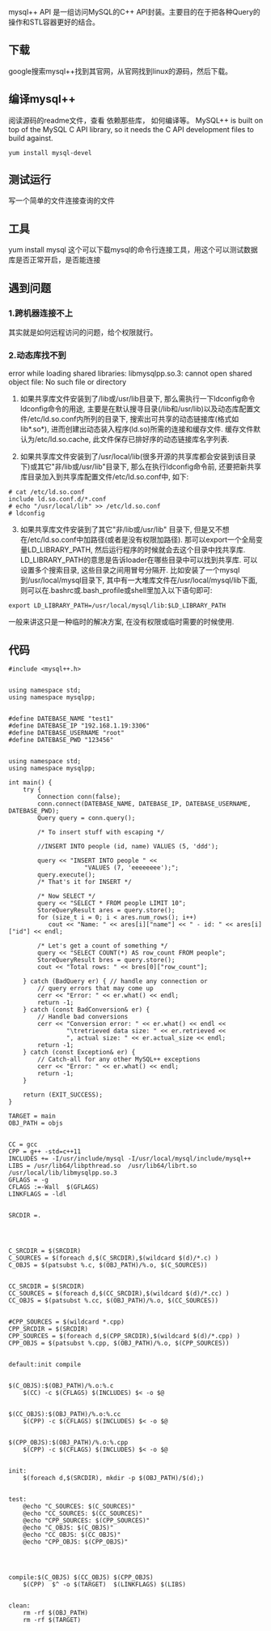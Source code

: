 mysql++ API 是一组访问MySQL的C++ API封装。主要目的在于把各种Query的操作和STL容器更好的结合。
## 下载
google搜索mysql++找到其官网，从官网找到linux的源码，然后下载。
## 编译mysql++
阅读源码的readme文件，查看 依赖那些库， 如何编译等。
MySQL++ is built on top of the MySQL C API library, so it needs the  C API development files to build against.
```
yum install mysql-devel
```
## 测试运行
写一个简单的文件连接查询的文件


## 工具
yum install mysql   这个可以下载mysql的命令行连接工具，用这个可以测试数据库是否正常开启，是否能连接 


## 遇到问题
### 1.跨机器连接不上
其实就是如何远程访问的问题，给个权限就行。


### 2.动态库找不到
error while loading shared libraries: libmysqlpp.so.3: cannot open shared object file: No such file or directory
1) 如果共享库文件安装到了/lib或/usr/lib目录下, 那么需执行一下ldconfig命令
ldconfig命令的用途, 主要是在默认搜寻目录(/lib和/usr/lib)以及动态库配置文件/etc/ld.so.conf内所列的目录下, 搜索出可共享的动态链接库(格式如lib*.so*), 进而创建出动态装入程序(ld.so)所需的连接和缓存文件. 缓存文件默认为/etc/ld.so.cache, 此文件保存已排好序的动态链接库名字列表.


2) 如果共享库文件安装到了/usr/local/lib(很多开源的共享库都会安装到该目录下)或其它"非/lib或/usr/lib"目录下, 那么在执行ldconfig命令前, 还要把新共享库目录加入到共享库配置文件/etc/ld.so.conf中, 如下:
```
# cat /etc/ld.so.conf
include ld.so.conf.d/*.conf
# echo "/usr/local/lib" >> /etc/ld.so.conf  
# ldconfig
```
3) 如果共享库文件安装到了其它"非/lib或/usr/lib" 目录下,  但是又不想在/etc/ld.so.conf中加路径(或者是没有权限加路径). 那可以export一个全局变量LD_LIBRARY_PATH, 然后运行程序的时候就会去这个目录中找共享库.
LD_LIBRARY_PATH的意思是告诉loader在哪些目录中可以找到共享库. 可以设置多个搜索目录, 这些目录之间用冒号分隔开. 比如安装了一个mysql到/usr/local/mysql目录下, 其中有一大堆库文件在/usr/local/mysql/lib下面, 则可以在.bashrc或.bash_profile或shell里加入以下语句即可:
```
export LD_LIBRARY_PATH=/usr/local/mysql/lib:$LD_LIBRARY_PATH   
```
一般来讲这只是一种临时的解决方案, 在没有权限或临时需要的时候使用.


## 代码
```
#include <mysql++.h>


using namespace std;
using namespace mysqlpp;


#define DATEBASE_NAME "test1"
#define DATEBASE_IP "192.168.1.19:3306"
#define DATEBASE_USERNAME "root"
#define DATEBASE_PWD "123456"


using namespace std;
using namespace mysqlpp;
 
int main() {
    try {
        Connection conn(false);
        conn.connect(DATEBASE_NAME, DATEBASE_IP, DATEBASE_USERNAME, DATEBASE_PWD);
        Query query = conn.query();
 
        /* To insert stuff with escaping */
        
        //INSERT INTO people (id, name) VALUES (5, 'ddd');
        
        query << "INSERT INTO people " <<
                     "VALUES (7, 'eeeeeeee');";
        query.execute();
        /* That's it for INSERT */
 
        /* Now SELECT */
        query << "SELECT * FROM people LIMIT 10";
        StoreQueryResult ares = query.store();
        for (size_t i = 0; i < ares.num_rows(); i++)
           cout << "Name: " << ares[i]["name"] << " - id: " << ares[i]["id"] << endl;
 
        /* Let's get a count of something */
        query << "SELECT COUNT(*) AS row_count FROM people";
        StoreQueryResult bres = query.store();
        cout << "Total rows: " << bres[0]["row_count"];
 
    } catch (BadQuery er) { // handle any connection or
        // query errors that may come up
        cerr << "Error: " << er.what() << endl;
        return -1;
    } catch (const BadConversion& er) {
        // Handle bad conversions
        cerr << "Conversion error: " << er.what() << endl <<
                "\tretrieved data size: " << er.retrieved <<
                ", actual size: " << er.actual_size << endl;
        return -1;
    } catch (const Exception& er) {
        // Catch-all for any other MySQL++ exceptions
        cerr << "Error: " << er.what() << endl;
        return -1;
    }
 
    return (EXIT_SUCCESS);
}
```


```
TARGET = main
OBJ_PATH = objs


CC = gcc
CPP = g++ -std=c++11
INCLUDES += -I/usr/include/mysql -I/usr/local/mysql/include/mysql++
LIBS = /usr/lib64/libpthread.so  /usr/lib64/librt.so  /usr/local/lib/libmysqlpp.so.3
GFLAGS = -g
CFLAGS :=-Wall  $(GFLAGS)
LINKFLAGS = -ldl


SRCDIR =. 




C_SRCDIR = $(SRCDIR)
C_SOURCES = $(foreach d,$(C_SRCDIR),$(wildcard $(d)/*.c) )
C_OBJS = $(patsubst %.c, $(OBJ_PATH)/%.o, $(C_SOURCES))


CC_SRCDIR = $(SRCDIR)
CC_SOURCES = $(foreach d,$(CC_SRCDIR),$(wildcard $(d)/*.cc) )
CC_OBJS = $(patsubst %.cc, $(OBJ_PATH)/%.o, $(CC_SOURCES))


#CPP_SOURCES = $(wildcard *.cpp)
CPP_SRCDIR = $(SRCDIR)
CPP_SOURCES = $(foreach d,$(CPP_SRCDIR),$(wildcard $(d)/*.cpp) )
CPP_OBJS = $(patsubst %.cpp, $(OBJ_PATH)/%.o, $(CPP_SOURCES))


default:init compile


$(C_OBJS):$(OBJ_PATH)/%.o:%.c
    $(CC) -c $(CFLAGS) $(INCLUDES) $< -o $@


$(CC_OBJS):$(OBJ_PATH)/%.o:%.cc
    $(CPP) -c $(CFLAGS) $(INCLUDES) $< -o $@


$(CPP_OBJS):$(OBJ_PATH)/%.o:%.cpp
    $(CPP) -c $(CFLAGS) $(INCLUDES) $< -o $@


init:
    $(foreach d,$(SRCDIR), mkdir -p $(OBJ_PATH)/$(d);)


test:
    @echo "C_SOURCES: $(C_SOURCES)"
    @echo "CC_SOURCES: $(CC_SOURCES)"
    @echo "CPP_SOURCES: $(CPP_SOURCES)"
    @echo "C_OBJS: $(C_OBJS)"
    @echo "CC_OBJS: $(CC_OBJS)"
    @echo "CPP_OBJS: $(CPP_OBJS)"




compile:$(C_OBJS) $(CC_OBJS) $(CPP_OBJS)
    $(CPP)  $^ -o $(TARGET)  $(LINKFLAGS) $(LIBS)


clean:
    rm -rf $(OBJ_PATH)
    rm -rf $(TARGET)


```

